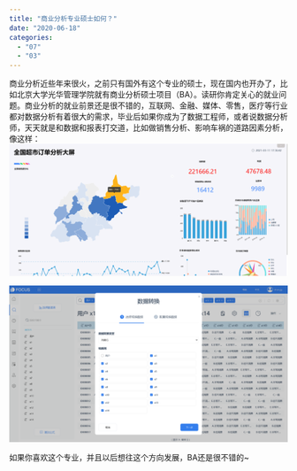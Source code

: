 ```yaml
---
title: "商业分析专业硕士如何？"
date: "2020-06-18"
categories: 
  - "07"
  - "03"
---
```


商业分析近些年来很火，之前只有国外有这个专业的硕士，现在国内也开办了，比如北京大学光华管理学院就有商业分析硕士项目（BA）。读研你肯定关心的就业问题。商业分析的就业前景还是很不错的，互联网、金融、媒体、零售，医疗等行业都对数据分析有着很大的需求，毕业后如果你成为了数据工程师，或者说数据分析师，天天就是和数据和报表打交道，比如做销售分析、影响车祸的道路因素分析，像这样： ![word-image-50](images/word-image-50.png)

![图片1](images/1-1.png)

如果你喜欢这个专业，并且以后想往这个方向发展，BA还是很不错的~
